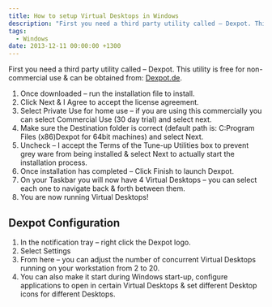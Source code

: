 ```yaml
---
title: How to setup Virtual Desktops in Windows
description: "First you need a third party utility called – Dexpot. This utility is free for non-commercial use & can be obtained from: Dexpot.de ."
tags:
  - Windows
date: 2013-12-11 00:00:00 +1300
---
```

First you need a third party utility called – Dexpot. This utility is free for non-commercial use & can be obtained from: <a href="http://Dexpot.de" target="_blank">Dexpot.de</a>.

  1. Once downloaded – run the installation file to install.
  2. Click Next & I Agree to accept the license agreement.
  3. Select Private Use for home use – if you are using this commercially you can select Commercial Use (30 day trial) and select next.
  4. Make sure the Destination folder is correct (default path is: C:Program Files (x86)Dexpot for 64bit machines) and select Next.
  5. Uncheck – I accept the Terms of the Tune-up Utilities box to prevent grey ware from being installed & select Next to actually start the installation process.
  6. Once installation has completed – Click Finish to launch Dexpot.
  7. On your Taskbar you will now have 4 Virtual Desktops – you can select each one to navigate back & forth between them.
  9. You are now running Virtual Desktops!

## Dexpot Configuration
  
  1. In the notification tray – right click the Dexpot logo.
  2. Select Settings
  3. From here – you can adjust the number of concurrent Virtual Desktops running on your workstation from 2 to 20.
  4. You can also make it start during Windows start-up, configure applications to open in certain Virtual Desktops & set different Desktop icons for different Desktops.
